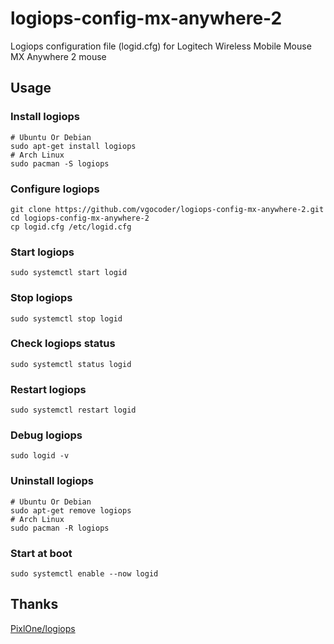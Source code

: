 # logiops-config-mx-anywhere-2
Logiops configuration file (logid.cfg) for Logitech Wireless Mobile Mouse MX Anywhere 2 mouse

## Usage
### Install logiops
```shell
# Ubuntu Or Debian
sudo apt-get install logiops
# Arch Linux
sudo pacman -S logiops
```
### Configure logiops
```shell
git clone https://github.com/vgocoder/logiops-config-mx-anywhere-2.git
cd logiops-config-mx-anywhere-2
cp logid.cfg /etc/logid.cfg
```
### Start logiops
```shell
sudo systemctl start logid
```
### Stop logiops
```shell
sudo systemctl stop logid
```
### Check logiops status
```shell
sudo systemctl status logid
```
### Restart logiops
```shell
sudo systemctl restart logid
```
### Debug logiops
```shell
sudo logid -v
```
### Uninstall logiops
```shell
# Ubuntu Or Debian
sudo apt-get remove logiops
# Arch Linux
sudo pacman -R logiops
```

### Start at boot
```shell
sudo systemctl enable --now logid
```

## Thanks
[PixlOne/logiops](https://github.com/PixlOne/logiops)
